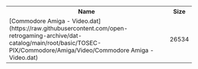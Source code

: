 <table>
<tr><th>Name</th><th>Size</th></tr>
<tr><td>
[Commodore Amiga - Video.dat](https://raw.githubusercontent.com/open-retrogaming-archive/dat-catalog/main/root/basic/TOSEC-PIX/Commodore/Amiga/Video/Commodore Amiga - Video.dat)
</td><td>26534</td></tr>
</table>
